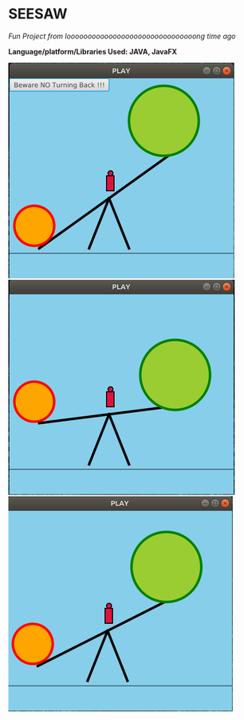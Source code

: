 # SEESAW

*Fun Project from looooooooooooooooooooooooooooooong time ago*

**Language/platform/Libraries Used: JAVA, JavaFX**

![Seesaw](/images/seesaw-1.png) ![Seesaw](/images/seesaw-2.png)
![Seesaw](/images/seesaw-3.png)
